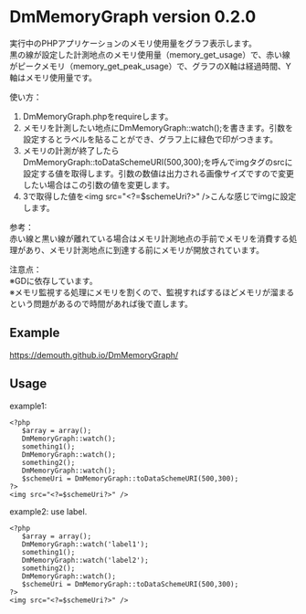 DmMemoryGraph version 0.2.0
==========================

実行中のPHPアプリケーションのメモリ使用量をグラフ表示します。   
黒の線が設定した計測地点のメモリ使用量（memory_get_usage）で、赤い線がピークメモリ（memory_get_peak_usage）で、グラフのX軸は経過時間、Y軸はメモリ使用量です。

使い方：   
1. DmMemoryGraph.phpをrequireします。   
2. メモリを計測したい地点にDmMemoryGraph::watch();を書きます。引数を設定するとラベルを貼ることができ、グラフ上に緑色で印がつきます。   
3. メモリの計測が終了したらDmMemoryGraph::toDataSchemeURI(500,300);を呼んでimgタグのsrcに設定する値を取得します。引数の数値は出力される画像サイズですので変更したい場合はこの引数の値を変更します。   
4. 3で取得した値を&lt;img src="&lt;?=$schemeUri?&gt;" /&gt;こんな感じでimgに設定します。  

参考：   
赤い線と黒い線が離れている場合はメモリ計測地点の手前でメモリを消費する処理があり、メモリ計測地点に到達する前にメモリが開放されています。

注意点：   
※GDに依存しています。   
※メモリ監視する処理にメモリを割くので、監視すればするほどメモリが溜まるという問題があるので時間があれば後で直します。


Example
-----

https://demouth.github.io/DmMemoryGraph/

Usage
-----

example1: 

    <?php
       $array = array();
       DmMemoryGraph::watch();
       something1();
       DmMemoryGraph::watch();
       something2();
       DmMemoryGraph::watch();
       $schemeUri = DmMemoryGraph::toDataSchemeURI(500,300);
    ?>
    <img src="<?=$schemeUri?>" />


example2: use label.

    <?php
       $array = array();
       DmMemoryGraph::watch('label1');
       something1();
       DmMemoryGraph::watch('label2');
       something2();
       DmMemoryGraph::watch();
       $schemeUri = DmMemoryGraph::toDataSchemeURI(500,300);
    ?>
    <img src="<?=$schemeUri?>" />

